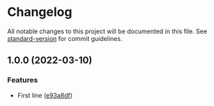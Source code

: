 # Changelog

All notable changes to this project will be documented in this file. See [standard-version](https://github.com/conventional-changelog/standard-version) for commit guidelines.

## 1.0.0 (2022-03-10)


### Features

* First line ([e93a8df](https://github.com/hughcodehq/kb-conventional-commits/commit/e93a8df6b619a5312e783c78032eea1ff3e369cd))
